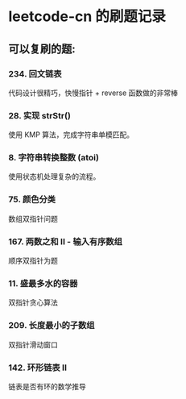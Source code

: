 # leetcode-cn 的刷题记录 #

## 可以复刷的题:

### 234. 回文链表
代码设计很精巧，快慢指针 + reverse 函数做的非常棒

### 28. 实现 strStr()
使用 KMP 算法，完成字符串单模匹配。

### 8. 字符串转换整数 (atoi)
使用状态机处理复杂的流程。

### 75. 颜色分类
数组双指针问题

### 167. 两数之和 II - 输入有序数组
顺序双指针为题

### 11. 盛最多水的容器
双指针贪心算法

### 209. 长度最小的子数组
双指针滑动窗口

### 142. 环形链表 II 
链表是否有环的数学推导